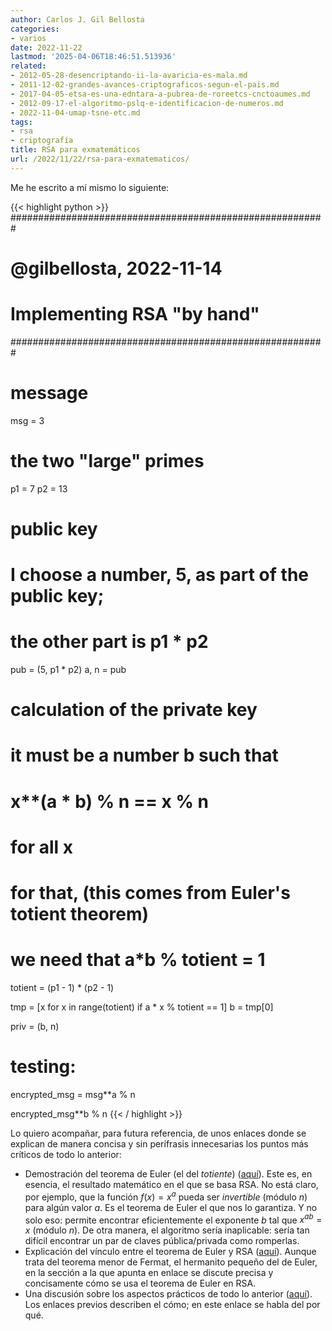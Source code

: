 ```yaml
---
author: Carlos J. Gil Bellosta
categories:
- varios
date: 2022-11-22
lastmod: '2025-04-06T18:46:51.513936'
related:
- 2012-05-28-desencriptando-ii-la-avaricia-es-mala.md
- 2011-12-02-grandes-avances-criptograficos-segun-el-pais.md
- 2017-04-05-etsa-es-una-edntara-a-pubrea-de-roreetcs-cnctoaumes.md
- 2012-09-17-el-algoritmo-pslq-e-identificacion-de-numeros.md
- 2022-11-04-umap-tsne-etc.md
tags:
- rsa
- criptografía
title: RSA para exmatemáticos
url: /2022/11/22/rsa-para-exmatematicos/
---
```


Me he escrito a mí mismo lo siguiente:

{{< highlight python >}}
#########################################################
# @gilbellosta, 2022-11-14
# Implementing RSA "by hand"
#########################################################

# message
msg = 3

# the two "large" primes
p1 = 7
p2 = 13

# public key
# I choose a number, 5, as part of the public key;
# the other part is p1 * p2
pub = (5, p1 * p2)
a, n = pub

# calculation of the private key
# it must be a number b such that
# x**(a * b) % n == x % n
# for all x
# for that, (this comes from Euler's totient theorem)
# we need that a*b % totient = 1
totient = (p1 - 1) * (p2 - 1)

tmp = [x for x in range(totient) if a * x % totient == 1]
b = tmp[0]

priv = (b, n)

# testing:
encrypted_msg = msg**a % n

encrypted_msg**b % n
{{< / highlight >}}

Lo quiero acompañar, para futura referencia, de unos enlaces donde se explican de manera concisa y sin perífrasis innecesarias los puntos más críticos de todo lo anterior:

* Demostración del teorema de Euler (el del _totiente_) ([aquí](https://artofproblemsolving.com/wiki/index.php/Euler%27s_Totient_Theorem)). Este es, en esencia, el resultado matemático en el que se basa RSA. No está claro, por ejemplo, que la función $f(x) = x^a$ pueda ser _invertible_ (módulo $n$) para algún valor $a$. Es el teorema de Euler el que nos lo garantiza. Y no solo eso: permite encontrar eficientemente el exponente $b$ tal que $x^{ab} = x$ (módulo $n$). De otra manera, el algoritmo sería inaplicable: sería tan difícil encontrar un par de claves pública/privada como romperlas.
* Explicación del vínculo entre el teorema de Euler y RSA ([aquí](https://en.wikipedia.org/wiki/Fermat%27s_little_theorem#Generalizations)). Aunque trata del teorema menor de Fermat, el hermanito pequeño del de Euler, en la sección a la que apunta en enlace se discute precisa y concisamente cómo se usa el teorema de Euler en RSA.
* Una discusión sobre los aspectos prácticos de todo lo anterior ([aquí](https://crypto.stackexchange.com/questions/22490/rsa-key-generation-how-is-multiplicative-inverse-computed)). Los enlaces previos describen el cómo; en este enlace se habla del por qué.
